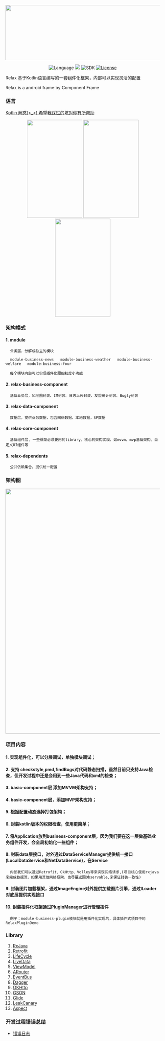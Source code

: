 
<div align="center">
<img width="810" height="180" src="https://github.com/UCodeUStory/Relax/blob/master/source/relax.png"/>
</div>

<div align="center">

![Language](https://img.shields.io/badge/language-Kotlin-EE0000.svg)
![](https://img.shields.io/badge/QQ-1483888222-green.svg)
![SDK](https://img.shields.io/badge/SDK-14%2B-orange.svg)
[![License](https://img.shields.io/apm/l/vim-mode.svg)](https://github.com/UCodeUStory/Relax/tree/master/LICENSE)

</div>


Relax 基于Kotlin语言编写的一套组件化框架，内部可以实现灵活的配置

Relax is a android frame by Component Frame

### 语言
[Kotlin 解惑(>_<) 希望我踩过的坑对你有所帮助](https://github.com/UCodeUStory/Relax/tree/master/source/kotlin.md)


<div align="center">

<img width="180" height="320" src="https://github.com/UCodeUStory/Relax/blob/master/source/tianqi.jpg"/>
<img width="180" height="320" src="https://github.com/UCodeUStory/Relax/blob/master/source/meitu.jpg"/>
<img width="180" height="320" src="https://github.com/UCodeUStory/Relax/blob/master/source/xinwen.jpg"/>

</div>


### 架构模式

#### 1. module

      业务层，分解成独立的模块

      module-business-news   module-business-weather   module-business-welfare   module-business-four

      每个模块内部可以实现插件化跟细粒度小功能

#### 2. relax-business-component

      基础业务层，如地图封装、IM封装、日志上传封装、友盟统计封装、Bugly封装

#### 3. relax-data-component

      数据层，提供业务数据，包含网络数据、本地数据，SP数据

#### 4. relax-core-component

      基础组件层, 一些框架必须要用的library、核心的架构实现、如mvvm、mvp基础架构、自定义UI组件等

#### 5. relax-dependents

      公共依赖集合，提供统一配置

### 架构图

<div align="center">

<img width="1050" height="800" src="https://github.com/UCodeUStory/Relax/blob/master/source/new_frame.png"/>

</div>


### 项目内容

#### 1. 实现组件化，可以分层调试，单独模块调试；
#### 2. 支持 checkstyle,pmd,findBugs对代码静态扫描，虽然目前只支持Java检查，但开发过程中还是会用到一些Java代码和xml的检查；
#### 3. basic-component层 添加MVVM架构支持；
#### 4. basic-component层，添加MVP架构支持；
#### 5. 根据配置动态选择打包架构；
#### 6. 封装kotlin版本的权限检查，使用更简单；
#### 7. 将Application放到business-component层，因为我们要在这一层做基础业务组件开发，会全局初始化一些组件；
#### 8. 封装data层接口，对外通过DataServiceManager提供统一接口(LocalDataService和NetDataService)，在Service

      内部我们可以通过Retrofit、OkHttp、Volley等来实现网络请求,(项目核心使用rxjava来完成数据流，如果用其他网络框架，也尽量返回Observable,来保证封装一致性)

#### 9. 封装图片加载框架，通过ImageEngine对外提供加载图片引擎，通过ILoader对底层提供实现接口
#### 10. 封装插件化框架通过PluginManager进行管理插件

      例子：module-business-plugin模块就是用插件化实现的，具体插件式项目中的RelaxPluginDemo

### Library

1. [RxJava](https://github.com/ReactiveX/RxJava)
2. [Retrofit](https://github.com/square/retrofit)
3. [LifeCycle]()
4. [LiveData]()
5. [ViewModel]()
6. [ARouter](https://github.com/alibaba/ARouter)
7. [EventBus](http://greenrobot.org/eventbus/)
8. [Dagger](https://google.github.io/dagger/android)
9. [OKHttp](https://github.com/square/okhttp)
10. [GSON](https://github.com/google/gson)
11. [Glide](https://github.com/bumptech/glide)
12. [LeakCanary](https://github.com/square/leakcanary)
13. [Aspect](http://mvnrepository.com/artifact/org.aspectj/aspectjtools)



### 开发过程错误总结
- [错误日志](https://github.com/UCodeUStory/Relax/tree/master/source/error_note.md)







